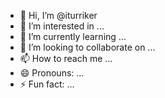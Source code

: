 - 👋 Hi, I’m @iturriker
- 👀 I’m interested in ...
- 🌱 I’m currently learning ...
- 💞️ I’m looking to collaborate on ...
- 📫 How to reach me ...
- 😄 Pronouns: ...
- ⚡ Fun fact: ...

<!---
iturriker/iturriker is a ✨ special ✨ repository because its `README.md` (this file) appears on your GitHub profile.
You can click the Preview link to take a look at your changes.
--->
